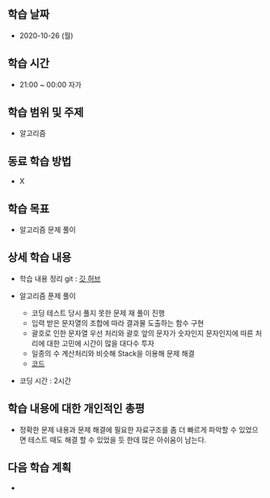 학습 날짜
---
+ 2020-10-26 (월)

학습 시간
---
+ 21:00 ~ 00:00 자가

학습 범위 및 주제
---
+ 알고리즘

동료 학습 방법
---
+ X

학습 목표
---
+ 알고리즘 문제 풀이

상세 학습 내용
---
+ 학습 내용 정리 git : [깃 허브](https://github.com/kiskim/study)   

+ 알고리즘 푼제 풀이
	+ 코딩 테스트 당시 풀지 못한 문제 재 풀이 진행
	+ 입력 받은 문자열의 조합에 따라 결과물 도출하는 함수 구현
	+ 괄호로 인한 문자열 우선 처리와 괄호 앞의 문자가 숫자인지 문자인지에 따른 처리에 대한 고민에 시간이 많을 대다수 투자
	+ 일종의 수 계산처리와 비슷해 Stack을 이용해 문제 해결
	+ [코드](https://github.com/kiskim/study/blob/master/j/exam/exam_test4/Main3.java)

+ 코딩 시간 : 2시간

학습 내용에 대한 개인적인 총평
---
+ 정확한 문제 내용과 문제 해결에 필요한 자료구조를 좀 더 빠르게 파악할 수 있었으면 테스트 때도 해결 할 수 있었을 듯 한데 많은 아쉬움이 남는다.

다음 학습 계획
---
+ 
